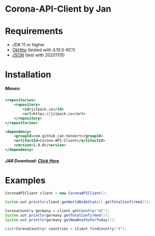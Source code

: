 # Corona-API-Client by Jan

# Requirements

- JDK 11 or higher
- [OkHttp](https://square.github.io/okhttp/) (tested with 4.10.0-RC1)
- [JSON](https://mvnrepository.com/artifact/org.json/json) (test with 20201115)

# Installation

##### Maven:


```xml
<repositories>
	<repository>
		<id>jitpack.io</id>
		<url>https://jitpack.io</url>
	</repository>
</repositories>
```
```xml
<dependency>
	<groupId>com.github.jan-tennert</groupId>
	<artifactId>Corona-API-Client</artifactId>
	<version>1.0.0</version>
</dependency>
```
##### JAR Download: [Click Here](https://github.com/jan-tennert/Corona-API-Client/releases)

# Examples

```java
CoronaAPIClient client = new CoronaAPIClient();

System.out.println(client.getWorldWideStats().getTotalConfirmed());

CoronaCountry germany = client.getCountry("DE");
System.out.println(germany.getTotalConfirmed());
System.out.println(germany.getNewDeathsForToday());

List<CoronaCountry> countries = client.findCountry("d");
```
